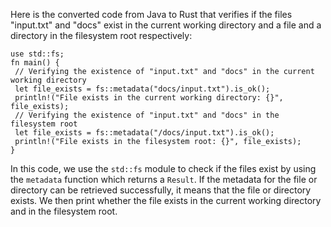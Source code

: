 Here is the converted code from Java to Rust that verifies if the files "input.txt" and "docs" exist in the current working directory and a file and a directory in the filesystem root respectively:
```
use std::fs;
fn main() {
 // Verifying the existence of "input.txt" and "docs" in the current working directory
 let file_exists = fs::metadata("docs/input.txt").is_ok();
 println!("File exists in the current working directory: {}", file_exists);
 // Verifying the existence of "input.txt" and "docs" in the filesystem root
 let file_exists = fs::metadata("/docs/input.txt").is_ok();
 println!("File exists in the filesystem root: {}", file_exists);
}
```
In this code, we use the `std::fs` module to check if the files exist by using the `metadata` function which returns a `Result`. If the metadata for the file or directory can be retrieved successfully, it means that the file or directory exists. We then print whether the file exists in the current working directory and in the filesystem root.

